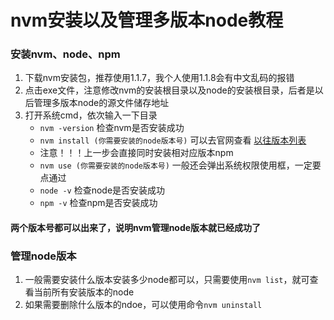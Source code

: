 # nvm安装以及管理多版本node教程

### 安装nvm、node、npm
1. 下载nvm安装包，推荐使用1.1.7，我个人使用1.1.8会有中文乱码的报错   
2. 点击exe文件，注意修改nvm的安装根目录以及node的安装根目录，后者是以后管理多版本node的源文件储存地址  
3. 打开系统cmd，依次输入一下目录
	+ `nvm -version` 检查nvm是否安装成功  
	+ `nvm install (你需要安装的node版本号)` 可以去官网查看 [以往版本列表](https://nodejs.org/zh-cn/download/releases/)  
	+ 注意！！！上一步会直接同时安装相对应版本npm  
	+ `nvm use (你需要安装的node版本号)` 一般还会弹出系统权限使用框，一定要点通过  
	+ `node -v` 检查node是否安装成功  
	+ `npm -v` 检查npm是否安装成功  

#### 两个版本号都可以出来了，说明nvm管理node版本就已经成功了  

### 管理node版本
1. 一般需要安装什么版本安装多少node都可以，只需要使用`nvm list`，就可查看当前所有安装版本的node  
2. 如果需要删除什么版本的ndoe，可以使用命令`nvm uninstall`  